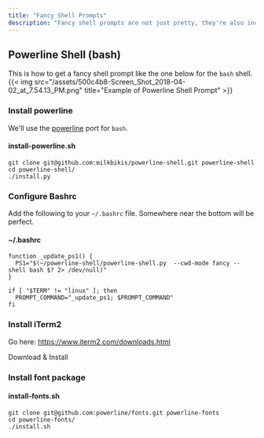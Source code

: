 ```yaml
---
title: "Fancy Shell Prompts"
description: "Fancy shell prompts are not just pretty, they're also incredibly practical. With the powerline prompt, you'll always know what `branch` your working on, if there are any uncommitted changes and the exit code of the last command."
---
```


## Powerline Shell (bash)


This is how to get a fancy shell prompt like the one below for the `bash` shell.
{{< img src="/assets/500c4b8-Screen_Shot_2018-04-02_at_7.54.13_PM.png" title="Example of Powerline Shell Prompt" >}}

### Install powerline

We'll use the [powerline](https://github.com/milkbikis/powerline-shell) port for `bash`.

#### install-powerline.sh
```shell
git clone git@github.com:milkbikis/powerline-shell.git powerline-shell
cd powerline-shell/
./install.py
```

### Configure Bashrc

Add the following to your `~/.bashrc` file. Somewhere near the bottom will be perfect.

#### ~/.bashrc
```shell
function _update_ps1() {
  PS1="$(~/powerline-shell/powerline-shell.py  --cwd-mode fancy --shell bash $? 2> /dev/null)"
}

if [ "$TERM" != "linux" ]; then
  PROMPT_COMMAND="_update_ps1; $PROMPT_COMMAND"
fi
```

### Install iTerm2

Go here: https://www.iterm2.com/downloads.html

Download & Install

### Install font package

#### install-fonts.sh
```shell
git clone git@github.com:powerline/fonts.git powerline-fonts
cd powerline-fonts/
./install.sh
```
